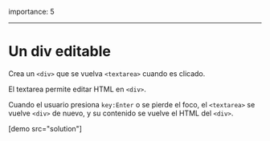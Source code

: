 importance: 5

---

# Un div editable

Crea un `<div>` que se vuelva `<textarea>` cuando es clicado.

El textarea permite editar HTML en `<div>`.

Cuando el usuario presiona `key:Enter` o se pierde el foco, el `<textarea>` se vuelve `<div>` de nuevo, y su contenido se vuelve el HTML del `<div>`.

[demo src="solution"]
